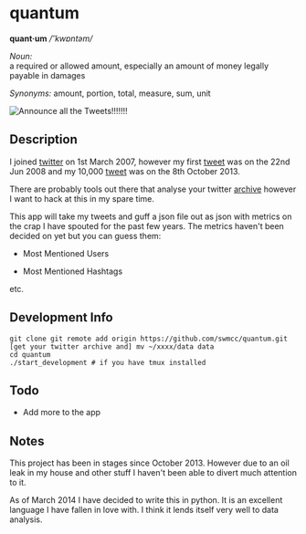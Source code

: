 # quantum

**quant·um**  */ˈˈkwɒntəm/*

*Noun:*  
a required or allowed amount, especially an amount of money legally payable in damages

*Synonyms:*	
amount, portion, total, measure, sum, unit

![Announce all the Tweets!!!!!!!](http://f.cl.ly/items/3d060M1c0K3v1g0T0W2F/1315118240688.jpg "Announce all the Tweets!!!!!!!")

## Description

I joined [twitter](http://www.twitter.com) on 1st March 2007, however my first [tweet](https://twitter.com/swmcc/statuses/841174273) was on the 22nd Jun 2008 and my 10,000 [tweet](https://twitter.com/swmcc/status/387510042020151296) was on the 8th October 2013.

There are probably tools out there that analyse your twitter [archive](https://blog.twitter.com/2012/your-twitter-archive) however I want to hack at this in my spare time.

This app will take my tweets and guff a json file out as json with metrics on
the crap I have spouted for the past few years. The metrics haven't been 
decided on yet but you can guess them:

- Most Mentioned Users

- Most Mentioned Hashtags

etc.

## Development Info

```
git clone git remote add origin https://github.com/swmcc/quantum.git
[get your twitter archive and] mv ~/xxxx/data data
cd quantum
./start_development # if you have tmux installed
```

## Todo

  - Add more to the app 

## Notes

This project has been in stages since October 2013. However due to an oil leak
in my house and other stuff I haven't been able to divert much attention to it.

As of March 2014 I have decided to write this in python. It is an excellent
language I have fallen in love with. I think it lends itself very well to 
data analysis.
